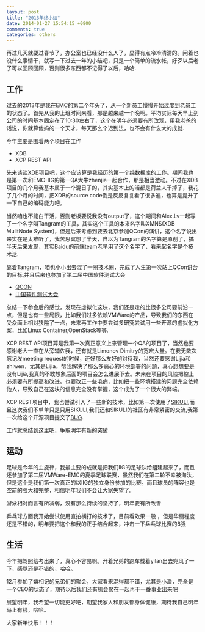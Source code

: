 ```yaml
---
layout: post
title: "2013年终小结"
date: 2014-01-27 15:54:15 +0800
comments: true
categories: others
---
```


再过几天就要过春节了，办公室也已经没什么人了，显得有点冷冷清清的。闲着也没什么事情干，就写一下过去一年的小结吧，只是一个简单的流水帐，好歹以后老了可以回顾回顾，否则很多东西都不记得了以后，哈哈.

工作
----

过去的2013年是我在EMC的第二个年头了，从一个新员工慢慢开始过度到老员工的状态了。首先从我的上班时间来看，那是越来越一个晚啊。平均实际每天早上到公司的时间基本固定在了10:30左右了，这个在明年必须要有所改观，用我老爸的话说，你就算他妈的一个天才，每天那么个迟到法，也不会有什么大的成就.

今年主要是围着两个项目在工作
* XDB
* XCP REST API

先来谈谈[XDB](http://india.emc.com/products/detail/software2/documentum-xdb.htm)项目吧，这个应该算是我经历的第一个纯数据库的工作。期间我也是第一次和EMC-IIG的第一QA大牛zhenjie一起合作，那是相当激动。不过在XDB项目的几个月我基本属于一个混日子的，其实基本上的活都是荷兰人干掉了，我花了几个月的时间，把XDB的source code倒是反反复复看了很多遍，也算是提升了一下自己的编码能力吧。

当然咱也不能白干活，否则老板要说我没有output了，这个期间和Alex.Lv一起写了一个名字叫Tangram的工具，其实这个工具的本来名字叫XMNS(XDB MulitNode System)，但是后来考虑到要去北京参加QCon的演讲，这个名字说出来实在是太难听了，我苦思冥想了半天，自以为Tangram的名字算是原创了，搞半天后来发现，其实Baidu的前端team老早用了这个名字了，看来起名字是个技术活.

靠着Tangram，咱也小小出去混了一圈技术圈，完成了人生第一次站上QCon讲台的目标,并且后来也参加了第二届中国软件测试大会

* [QCON](http://www.infoq.com/cn/presentations/automated-test-environment-deploy-based-on-virtualization-technology)
* [中国软件测试大会](http://www.chinatest-conf.com/YjjbInfo.php?id=92)

总结一下参会后的感觉，发现在虚拟化这块，我们还是走的比很多公司要前沿一点，但是也有一些局限，比如我们过多依赖VMWare的产品，导致我们的东西在受众面上相对狭隘了一点，未来再工作中要尝试多研究尝试用一些开源的虚拟化方案，比如Linux Container,OpenStack等等.

XCP REST API项目算是我第一次真正意义上来管理一个QA的项目了，当然也要感谢老大一直在从旁辅佐我，还有就是Limonov Dimitry的宽宏大量。在我无数次忘记发meeting request的时候，还好那么友好的对待我，当然还要感谢Lijia和zhiwen，尤其是Lijia，帮我解决了那么多恶心的环境部署的问题，真心想想要是没有Lijia,我真的不敢想象后面的项目会怎么进展下去。未来在项目的风险把控上必须要有所提高和改进。也要改正一些毛病，比如把一些环境搭建的问题完全依赖他人，导致自己在这块的信息完全没有掌握，这个成为了一个很大的弊端。

XCP REST项目中，我也尝试引入了一些新的技术，比如第一次使用了[SIKULI](http://www.sikuli.org),而且这次我们不单单只是只用SIKULI,我们还和SIKULI的社区有非常紧密的交流,我第一次给这个开源项目提交了[BUG](https://bugs.launchpad.net/sikuli/+bug/1224481).

工作就总结到这里吧，争取明年有新的突破

运动
----

足球是今年的主旋律，我最主要的成就是把我们IIG的足球队给组建起来了，而且还参加了第二届VMWare-EMC的夏季足球联赛，虽然我们在第二轮不幸被淘汰，但是这个是我们第一次真正的以IIG的独立身份参加的比赛。而且球员的阵容也是空前的强大和完整，相信明年我们不会让大家失望了。

游泳相对而言有所减弱，没有那么持续的坚持了，明年要有所改善

乒乓球方面我开始尝试使用直拍横打的技术了，目前看效果一般 ，但是华丽程度还是不错的，明年要把这个和我的正手结合起来，冲击一下乒乓球比赛的8强

生活
----

今年把驾照给考出来了，真心不容易啊。开着兄弟的跑车载着yilan出去兜风了一下，感觉还是不错的，哈哈。

12月参加了嬉相记的兄弟们的聚会，大家看来混得都不错，尤其是小潘，完全是一个CEO的状态了，期待以后我们还有机会聚在一起再干一番事业出来吧

展望明年，我希望一切能更好吧，期望我家人和朋友都身体健康，期待我自己明年马上有钱，哈哈。

大家新年快乐！！！

